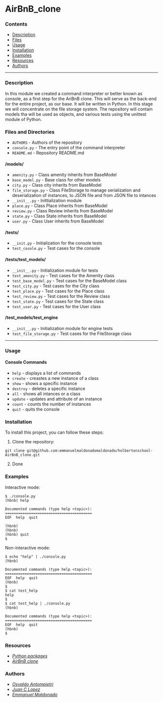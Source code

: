 # AirBnB_clone

### Contents

- [Description](#description)
- [Files](#files)
- [Usage](#usage)
- [Installation](#installation)
- [Examples](#examples)
- [Resources](resources)
- [Authors](#authors)
---

### Description

In this module we created a command interpreter or better known as console, as a first step for the AriBnB clone.
This will serve as the back-end for the entire project, as our base. It will be written in Python. In this stage we will concentrate on the file storage system.
The repository will contain models tha will be used as objects, and various tests using the unittest module of Python.

### Files and Directories

- `AUTHORS` - Authors of the repository
- `console.py` - The entry point of the command interpreter
- `README.md` - Repository README.md
#### /models/
- `amenity.py` - Class amenity inherits from BaseModel
- `base_model.py` - Base class for other models
- `city.py` - Class city inherits from BaseModel
- `file_storage.py` - Class FileStorage to manage serialization and deserialization of instances, to JSON file and from JSON file to intances
- `__init__.py` - Inittialization module
- `place.py` - Class Place inherits from BaseModel
- `review.py` - Class Review inherits from BaseModel
- `state.py` - Class State inherits from BaseModel
- `user.py` - Class User inherits from BaseModel
#### /tests/
- `__init.py` - Initialization for the console tests
- `test_cosole.py` - Test cases for the console
#### /tests/test_models/
- `__init__.py` - Initialization module for tests
- `test_amenity.py` - Test cases for the Amenity class
- `test_base_model.py` - Test cases for the BaseModel class
- `test_city.py` - Test cases for the City class
- `test_place.py` - Test cases for the Place class
- `test_review.py` - Test cases for the Review class
- `test_state.py` - Test cases for the State class
- `test_user.py` - Test cases for the User class
#### /test_models/test_engine
- `__init__.py` - Initialization module for engine tests
- `test_file_storage.py` - Test cases for the FileStorage class
---

### Usage

#### Console Commands

- `help` - displays a list of commands
- `create` - creastes a new instance of a class
- `show` - shows a specific instance
- `destroy` - deletes a specific instance
- `all` - shows all intances or a class
- `update` - updates and attribute of an instance
- `count` - counts the number of instances
- `quit` - quits the console

### Installation

To install this project, you can follow these steps:

1. Clone the repository:
```
git clone git@github.com:emmanuelmaldonadomaldonado/holbertonschool-AirBnB_clone.git
``` 
2. Done

### Examples

Interactive mode:
```
$ ./console.py
(hbnb) help

Documented commands (type help <topic>):
========================================
EOF  help  quit

(hbnb) 
(hbnb) 
(hbnb) quit
$
```

Non-interactive mode:
```
$ echo "help" | ./console.py
(hbnb)

Documented commands (type help <topic>):
========================================
EOF  help  quit
(hbnb) 
$
$ cat test_help
help
$
$ cat test_help | ./console.py
(hbnb)

Documented commands (type help <topic>):
========================================
EOF  help  quit
(hbnb) 
$
```

### Resources

- *[Python packages](https://intranet.hbtn.io/concepts/66)*
- *[AirBnB clone](https://intranet.hbtn.io/concepts/74)*

### Authors

- *[Osvaldo Antompietri](https://github.com/ojvl1)*
- *[Juan C Lopez](https://github.com/juancalpz23)*
- *[Emmanuel Maldonado](https://github.com/emmanuelmaldonadomaldonado)*